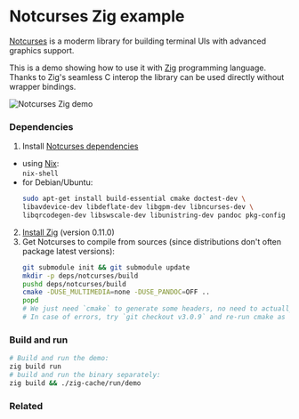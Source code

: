 
# Notcurses Zig example

[Notcurses](https://notcurses.com/) is a moderm library for building terminal UIs with advanced graphics support.

This is a demo showing how to use it with [Zig](https://ziglang.org/) programming language.  
Thanks to Zig's seamless C interop the library can be used directly without wrapper bindings.

![Notcurses Zig demo](https://user-images.githubusercontent.com/755611/114319180-d83ac400-9aff-11eb-8b50-3e9a388b91c7.png)

### Dependencies
1. Install [Notcurses dependencies](https://github.com/dankamongmen/notcurses/blob/master/INSTALL.md)
  - using [Nix](https://nixos.org/):  
  `nix-shell`
  - for Debian/Ubuntu:
      ```sh
      sudo apt-get install build-essential cmake doctest-dev \
      libavdevice-dev libdeflate-dev libgpm-dev libncurses-dev \
      libqrcodegen-dev libswscale-dev libunistring-dev pandoc pkg-config
      ```
 
2. [Install Zig](https://ziglang.org/download/) (version 0.11.0)
3. Get Notcurses to compile from sources (since distributions don't often package latest versions):
    ```sh
    git submodule init && git submodule update
    mkdir -p deps/notcurses/build
    pushd deps/notcurses/build
    cmake -DUSE_MULTIMEDIA=none -DUSE_PANDOC=OFF ..
    popd
    # We just need `cmake` to generate some headers, no need to actually `make` since rest will be handled by Zig
    # In case of errors, try `git checkout v3.0.9` and re-run cmake as I tested it with this version.
    ```

### Build and run

```sh
# Build and run the demo:
zig build run
# build and run the binary separately:
zig build && ./zig-cache/run/demo
```

### Related

